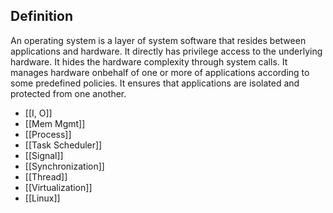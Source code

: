 ## Definition
           
An operating system is a layer of system software that resides between applications and hardware. It directly has privilege access to the underlying hardware. It hides the hardware complexity through system calls. It manages hardware onbehalf of one or more of applications according to some predefined policies. It ensures that applications are isolated and protected from one another.

- [[I, O]]
- [[Mem Mgmt]]
- [[Process]]
- [[Task Scheduler]]
- [[Signal]]
- [[Synchronization]]
- [[Thread]]
- [[Virtualization]]
- [[Linux]]